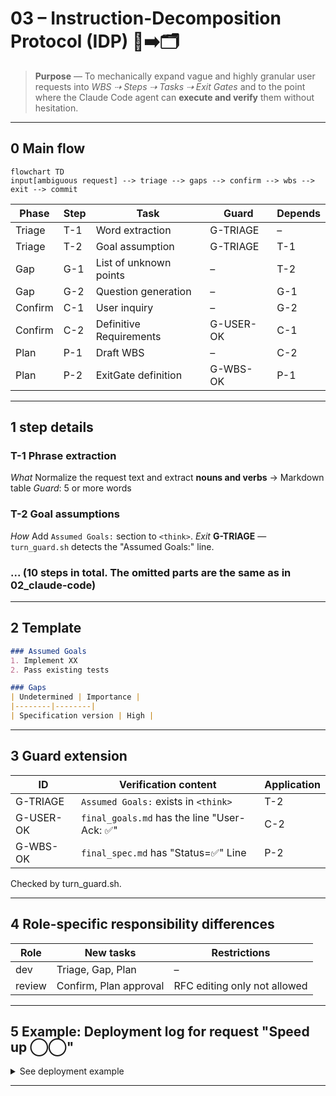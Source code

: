 # 03 – Instruction-Decomposition Protocol (IDP) 📝➡️🗂️

> **Purpose** — To mechanically expand vague and highly granular user requests
> into *WBS ⇢ Steps ⇢ Tasks ⇢ Exit Gates* and
> to the point where the Claude Code agent can **execute and verify** them without hesitation.

---

## 0 Main flow

```mermaid
flowchart TD
input[ambiguous request] --> triage --> gaps --> confirm --> wbs --> exit --> commit
```

| Phase | Step | Task | Guard | Depends |
|-------|------|------|-------|---------|
| Triage | T-1 | Word extraction | G-TRIAGE | – |
| Triage | T-2 | Goal assumption | G-TRIAGE | T-1 |
| Gap | G-1 | List of unknown points | – | T-2 |
| Gap | G-2 | Question generation | – | G-1 |
| Confirm| C-1 | User inquiry | – | G-2 |
| Confirm | C-2 | Definitive Requirements | G-USER-OK | C-1 |
| Plan | P-1 | Draft WBS | – | C-2 |
| Plan | P-2 | ExitGate definition | G-WBS-OK | P-1 |

---

## 1 step details

### T-1 Phrase extraction

*What* Normalize the request text and extract **nouns and verbs** → Markdown table
*Guard*: 5 or more words

### T-2 Goal assumptions

*How* Add `Assumed Goals:` section to `<think>`.
*Exit* **G-TRIAGE** — `turn_guard.sh` detects the "Assumed Goals:" line.

### ... (10 steps in total. The omitted parts are the same as in 02_claude-code)

---

## 2 Template

```md
### Assumed Goals
1. Implement XX
2. Pass existing tests

### Gaps
| Undetermined | Importance |
|--------|--------|
| Specification version | High |
```

---

## 3 Guard extension

| ID | Verification content | Application |
|----|----------|------|
| G-TRIAGE | `Assumed Goals:` exists in `<think>` | T-2 |
| G-USER-OK | `final_goals.md` has the line "User-Ack: ✅" | C-2 |
| G-WBS-OK | `final_spec.md` has "Status=✅" Line | P-2 |

Checked by turn_guard.sh.

---

## 4 Role-specific responsibility differences

| Role | New tasks | Restrictions |
|------|----------|------|
| dev | Triage, Gap, Plan | – |
| review | Confirm, Plan approval | RFC editing only not allowed |

---

## 5 Example: Deployment log for request "Speed ​​up ◯◯"

<!-- markdownlint-disable MD033 -->
<details>
<summary>See deployment example</summary>

```text
triage.md – 7 words extracted
gaps.md – Benchmark conditions unknown
questions.md – "Is it API or CLI?"
final_goals.md – User-Ack: ✅
draft_wbs.md – WBS draft 6 lines
final_spec.md – Status=✅
```

</details>
<!-- markdownlint-enable MD033 -->

---
